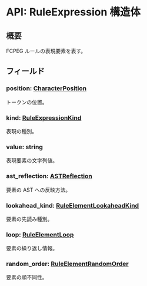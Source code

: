 # API: RuleExpression 構造体

## 概要

FCPEG ルールの表現要素を表す。

## フィールド

### position: [CharacterPosition](../../BlockLexer/CharacterPosition/index.md)

トークンの位置。

### kind: [RuleExpressionKind](../RuleExpressionKind/index.md)

表現の種別。

### value: string

表現要素の文字列値。

### ast_reflection: [ASTReflection](../ASTReflection/index.md)

要素の AST への反映方法。

### lookahead_kind: [RuleElementLookaheadKind](../RuleElementLookaheadKind/index.md)

要素の先読み種別。

### loop: [RuleElementLoop](../RuleElementLoop/index.md)

要素の繰り返し情報。

### random_order: [RuleElementRandomOrder](../RuleElementRandomOrder/index.md)

要素の順不同性。
